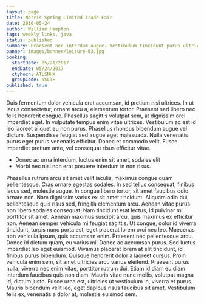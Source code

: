 ```yaml
---
layout: page
title: Norris Spring Limited Trade Fair
date: 2016-05-24
author: William Hampton
tags: weekly links, java
status: published
summary: Praesent nec interdum augue. Vestibulum tincidunt purus ultricies maximus.
banner: images/banner/leisure-03.jpg
booking:
  startDate: 05/21/2017
  endDate: 05/24/2017
  ctyhocn: ATLSMHX
  groupCode: NSLTF
published: true
---
```

Duis fermentum dolor vehicula erat accumsan, id pretium nisi ultrices. In ut lacus consectetur, ornare arcu a, elementum tortor. Praesent sed libero nec felis hendrerit congue. Phasellus sagittis volutpat sem, at dignissim orci imperdiet eget. In vulputate tempus enim vitae ultrices. Vestibulum ac est id leo laoreet aliquet eu non purus. Phasellus rhoncus bibendum augue vel dictum. Suspendisse feugiat sed augue eget malesuada. Nulla venenatis purus eget purus venenatis efficitur. Donec et commodo velit. Fusce imperdiet pretium ante, vel consequat risus efficitur vitae.

* Donec ac urna interdum, luctus enim sit amet, sodales elit
* Morbi nec nisi non erat posuere interdum in non risus.

Phasellus rutrum arcu sit amet velit iaculis, maximus congue quam pellentesque. Cras ornare egestas sodales. In sed tellus consequat, finibus lacus sed, molestie augue. In congue libero tortor, sit amet faucibus odio ornare non. Nam dignissim varius ex sit amet tincidunt. Aliquam odio dui, pellentesque quis risus sed, fringilla elementum arcu. Aenean vitae purus non libero sodales consequat. Nam tincidunt erat lectus, id pulvinar mi porttitor sit amet. Aenean maximus suscipit arcu, quis maximus ex efficitur non. Aenean semper vehicula mi feugiat sagittis. Ut congue, dolor id viverra tincidunt, turpis nunc porta est, eget placerat lorem orci nec leo.
Maecenas non vehicula ipsum, quis accumsan enim. Praesent nec pellentesque arcu. Donec id dictum quam, eu varius mi. Donec ac accumsan purus. Sed luctus imperdiet leo eget euismod. Vivamus placerat lorem at elit tincidunt, id finibus purus bibendum. Quisque hendrerit dolor a laoreet cursus. Proin vehicula enim sem, sit amet ultricies arcu varius eleifend. Praesent purus nulla, viverra nec enim vitae, porttitor rutrum dui. Etiam id diam eu diam interdum faucibus quis non diam. Mauris vitae nunc mollis, volutpat magna id, dictum justo. Fusce urna est, ultricies ut vestibulum in, viverra et purus. Mauris bibendum velit leo, eget dapibus risus faucibus sit amet. Vestibulum felis ex, venenatis a dolor at, molestie euismod sem.
